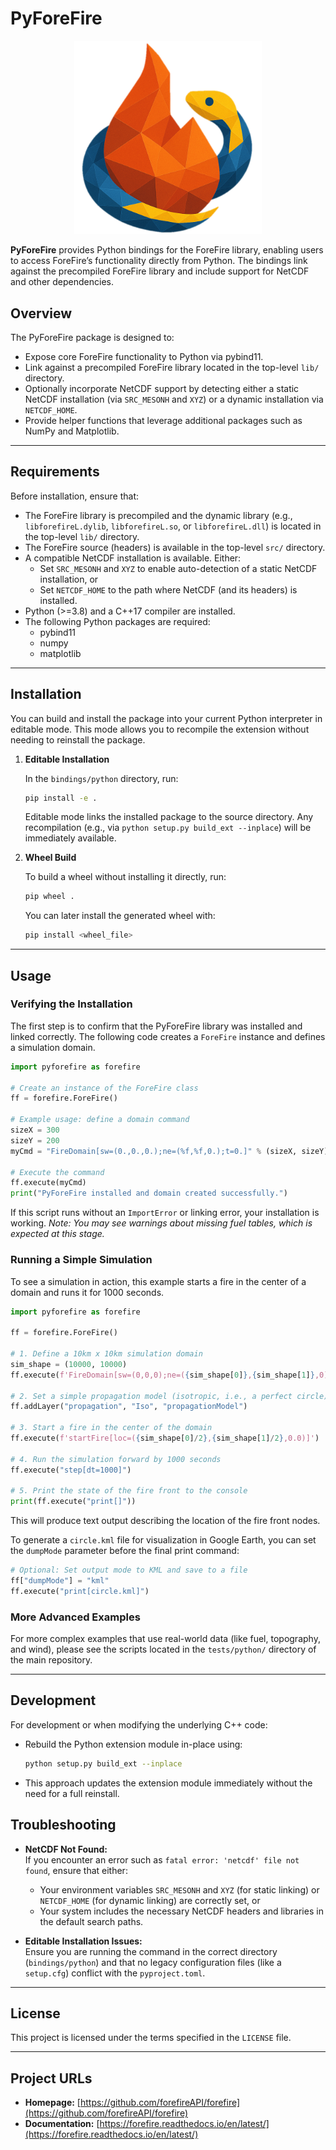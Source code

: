 # PyForeFire

<p align="center">
  <img src="./pyforefire.svg" alt="PyForeFire Logo" width="300">
</p>


**PyForeFire** provides Python bindings for the ForeFire library, enabling users to access ForeFire’s functionality directly from Python. The bindings link against the precompiled ForeFire library and include support for NetCDF and other dependencies.

## Overview

The PyForeFire package is designed to:
- Expose core ForeFire functionality to Python via pybind11.
- Link against a precompiled ForeFire library located in the top-level `lib/` directory.
- Optionally incorporate NetCDF support by detecting either a static NetCDF installation (via `SRC_MESONH` and `XYZ`) or a dynamic installation via `NETCDF_HOME`.
- Provide helper functions that leverage additional packages such as NumPy and Matplotlib.

---

## Requirements

Before installation, ensure that:
- The ForeFire library is precompiled and the dynamic library (e.g., `libforefireL.dylib`, `libforefireL.so`, or `libforefireL.dll`) is located in the top-level `lib/` directory.
- The ForeFire source (headers) is available in the top-level `src/` directory.
- A compatible NetCDF installation is available. Either:
  - Set `SRC_MESONH` and `XYZ` to enable auto-detection of a static NetCDF installation, or
  - Set `NETCDF_HOME` to the path where NetCDF (and its headers) is installed.
- Python (>=3.8) and a C++17 compiler are installed.
- The following Python packages are required:
  - pybind11
  - numpy
  - matplotlib

---

## Installation

You can build and install the package into your current Python interpreter in editable mode. This mode allows you to recompile the extension without needing to reinstall the package.

1. **Editable Installation**

   In the `bindings/python` directory, run:

   ```bash
   pip install -e .
   ```

   Editable mode links the installed package to the source directory. Any recompilation (e.g., via `python setup.py build_ext --inplace`) will be immediately available.

2. **Wheel Build**

   To build a wheel without installing it directly, run:

   ```bash
   pip wheel .
   ```

   You can later install the generated wheel with:

   ```bash
   pip install <wheel_file>
   ```

---

## Usage

### Verifying the Installation

The first step is to confirm that the PyForeFire library was installed and linked correctly. The following code creates a `ForeFire` instance and defines a simulation domain.

```python
import pyforefire as forefire

# Create an instance of the ForeFire class
ff = forefire.ForeFire()

# Example usage: define a domain command
sizeX = 300
sizeY = 200
myCmd = "FireDomain[sw=(0.,0.,0.);ne=(%f,%f,0.);t=0.]" % (sizeX, sizeY)

# Execute the command
ff.execute(myCmd)
print("PyForeFire installed and domain created successfully.")
```

If this script runs without an `ImportError` or linking error, your installation is working. *Note: You may see warnings about missing fuel tables, which is expected at this stage.*

### Running a Simple Simulation

To see a simulation in action, this example starts a fire in the center of a domain and runs it for 1000 seconds.

```python
import pyforefire as forefire

ff = forefire.ForeFire()

# 1. Define a 10km x 10km simulation domain
sim_shape = (10000, 10000)
ff.execute(f'FireDomain[sw=(0,0,0);ne=({sim_shape[0]},{sim_shape[1]},0);t=0]')

# 2. Set a simple propagation model (isotropic, i.e., a perfect circle)
ff.addLayer("propagation", "Iso", "propagationModel")

# 3. Start a fire in the center of the domain
ff.execute(f'startFire[loc=({sim_shape[0]/2},{sim_shape[1]/2},0.0)]')

# 4. Run the simulation forward by 1000 seconds
ff.execute("step[dt=1000]")

# 5. Print the state of the fire front to the console
print(ff.execute("print[]"))
```

This will produce text output describing the location of the fire front nodes.

To generate a `circle.kml` file for visualization in Google Earth, you can set the `dumpMode` parameter before the final print command:
```python
# Optional: Set output mode to KML and save to a file
ff["dumpMode"] = "kml"
ff.execute("print[circle.kml]")
```

### More Advanced Examples

For more complex examples that use real-world data (like fuel, topography, and wind), please see the scripts located in the `tests/python/` directory of the main repository.

---

## Development

For development or when modifying the underlying C++ code:
- Rebuild the Python extension module in-place using:

  ```bash
  python setup.py build_ext --inplace
  ```

- This approach updates the extension module immediately without the need for a full reinstall.


## Troubleshooting

- **NetCDF Not Found:**  
  If you encounter an error such as `fatal error: 'netcdf' file not found`, ensure that either:
  - Your environment variables `SRC_MESONH` and `XYZ` (for static linking) or `NETCDF_HOME` (for dynamic linking) are correctly set, or
  - Your system includes the necessary NetCDF headers and libraries in the default search paths.

- **Editable Installation Issues:**  
  Ensure you are running the command in the correct directory (`bindings/python`) and that no legacy configuration files (like a `setup.cfg`) conflict with the `pyproject.toml`.

---

## License

This project is licensed under the terms specified in the `LICENSE` file.

---

## Project URLs

- **Homepage:** [https://github.com/forefireAPI/forefire](https://github.com/forefireAPI/forefire)
- **Documentation:** [https://forefire.readthedocs.io/en/latest/](https://forefire.readthedocs.io/en/latest/)